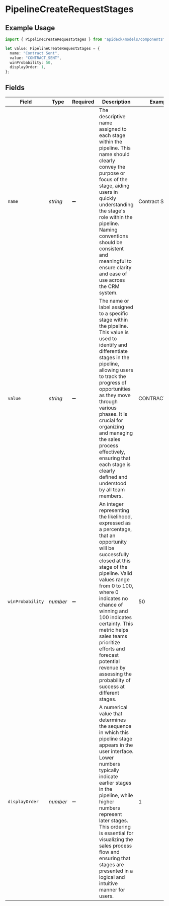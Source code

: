 # PipelineCreateRequestStages

## Example Usage

```typescript
import { PipelineCreateRequestStages } from "apideck/models/components";

let value: PipelineCreateRequestStages = {
  name: "Contract Sent",
  value: "CONTRACT_SENT",
  winProbability: 50,
  displayOrder: 1,
};
```

## Fields

| Field                                                                                                                                                                                                                                                                                                                                                                                                | Type                                                                                                                                                                                                                                                                                                                                                                                                 | Required                                                                                                                                                                                                                                                                                                                                                                                             | Description                                                                                                                                                                                                                                                                                                                                                                                          | Example                                                                                                                                                                                                                                                                                                                                                                                              |
| ---------------------------------------------------------------------------------------------------------------------------------------------------------------------------------------------------------------------------------------------------------------------------------------------------------------------------------------------------------------------------------------------------- | ---------------------------------------------------------------------------------------------------------------------------------------------------------------------------------------------------------------------------------------------------------------------------------------------------------------------------------------------------------------------------------------------------- | ---------------------------------------------------------------------------------------------------------------------------------------------------------------------------------------------------------------------------------------------------------------------------------------------------------------------------------------------------------------------------------------------------- | ---------------------------------------------------------------------------------------------------------------------------------------------------------------------------------------------------------------------------------------------------------------------------------------------------------------------------------------------------------------------------------------------------- | ---------------------------------------------------------------------------------------------------------------------------------------------------------------------------------------------------------------------------------------------------------------------------------------------------------------------------------------------------------------------------------------------------- |
| `name`                                                                                                                                                                                                                                                                                                                                                                                               | *string*                                                                                                                                                                                                                                                                                                                                                                                             | :heavy_minus_sign:                                                                                                                                                                                                                                                                                                                                                                                   | The descriptive name assigned to each stage within the pipeline. This name should clearly convey the purpose or focus of the stage, aiding users in quickly understanding the stage's role within the pipeline. Naming conventions should be consistent and meaningful to ensure clarity and ease of use across the CRM system.                                                                      | Contract Sent                                                                                                                                                                                                                                                                                                                                                                                        |
| `value`                                                                                                                                                                                                                                                                                                                                                                                              | *string*                                                                                                                                                                                                                                                                                                                                                                                             | :heavy_minus_sign:                                                                                                                                                                                                                                                                                                                                                                                   | The name or label assigned to a specific stage within the pipeline. This value is used to identify and differentiate stages in the pipeline, allowing users to track the progress of opportunities as they move through various phases. It is crucial for organizing and managing the sales process effectively, ensuring that each stage is clearly defined and understood by all team members.     | CONTRACT_SENT                                                                                                                                                                                                                                                                                                                                                                                        |
| `winProbability`                                                                                                                                                                                                                                                                                                                                                                                     | *number*                                                                                                                                                                                                                                                                                                                                                                                             | :heavy_minus_sign:                                                                                                                                                                                                                                                                                                                                                                                   | An integer representing the likelihood, expressed as a percentage, that an opportunity will be successfully closed at this stage of the pipeline. Valid values range from 0 to 100, where 0 indicates no chance of winning and 100 indicates certainty. This metric helps sales teams prioritize efforts and forecast potential revenue by assessing the probability of success at different stages. | 50                                                                                                                                                                                                                                                                                                                                                                                                   |
| `displayOrder`                                                                                                                                                                                                                                                                                                                                                                                       | *number*                                                                                                                                                                                                                                                                                                                                                                                             | :heavy_minus_sign:                                                                                                                                                                                                                                                                                                                                                                                   | A numerical value that determines the sequence in which this pipeline stage appears in the user interface. Lower numbers typically indicate earlier stages in the pipeline, while higher numbers represent later stages. This ordering is essential for visualizing the sales process flow and ensuring that stages are presented in a logical and intuitive manner for users.                       | 1                                                                                                                                                                                                                                                                                                                                                                                                    |
